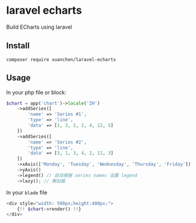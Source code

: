 # laravel echarts

Build ECharts using laravel

## Install

```
composer require xuanchen/laravel-echarts
```

## Usage

In your php file or block:

```php
$chart = app('chart')->locale('ZH')
    ->addSeries([
        'name' => 'Series #1',
        'type' => 'line',
        'data' => [1, 3, 2, 2, 4, 12, 5]
    ])
    ->addSeries([
        'name' => 'Series #2',
        'type' => 'line',
        'data' => [3, 1, 3, 4, 2, 11, 3]
    ])
    ->xAxis(['Monday', 'Tuesday', 'Wednesday', 'Thursday', 'Friday'])
    ->yAxis()
    ->legend() // 自动根据 series names 设置 legend
    ->lazy(); // 懒加载

```

In your `blade` file

```php
<div style="width: 500px;height:400px;">
    {!! $chart->render() !!}
</div>
```